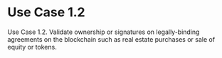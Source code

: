 # Use Case 1.2

Use Case 1.2. Validate ownership or signatures on legally-binding agreements on the blockchain such as real estate purchases or sale of equity or tokens.&#x20;

